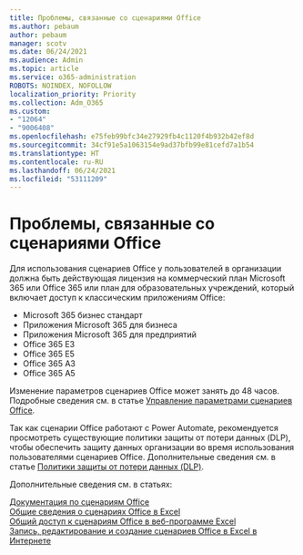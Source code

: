 ```yaml
---
title: Проблемы, связанные со сценариями Office
ms.author: pebaum
author: pebaum
manager: scotv
ms.date: 06/24/2021
ms.audience: Admin
ms.topic: article
ms.service: o365-administration
ROBOTS: NOINDEX, NOFOLLOW
localization_priority: Priority
ms.collection: Adm_O365
ms.custom:
- "12064"
- "9006408"
ms.openlocfilehash: e75feb99bfc34e27929fb4c1120f4b932b42ef8d
ms.sourcegitcommit: 34cf91e5a1063154e9ad37bfb99e81cefd7a1b54
ms.translationtype: HT
ms.contentlocale: ru-RU
ms.lasthandoff: 06/24/2021
ms.locfileid: "53111209"
---
```

# <a name="issues-related-to-office-scripts"></a>Проблемы, связанные со сценариями Office

Для использования сценариев Office у пользователей в организации должна быть действующая лицензия на коммерческий план Microsoft 365 или Office 365 или план для образовательных учреждений, который включает доступ к классическим приложениям Office:

- Microsoft 365 бизнес стандарт
- Приложения Microsoft 365 для бизнеса
- Приложения Microsoft 365 для предприятий
- Office 365 E3
- Office 365 E5
- Office 365 A3
- Office 365 A5

Изменение параметров сценариев Office может занять до 48 часов. Подробные сведения см. в статье [Управление параметрами сценариев Office](/microsoft-365/admin/manage/manage-office-scripts-settings).

Так как сценарии Office работают с Power Automate, рекомендуется просмотреть существующие политики защиты от потери данных (DLP), чтобы обеспечить защиту данных организации во время использования пользователями сценариев Office. Дополнительные сведения см. в статье [Политики защиты от потери данных (DLP)](/power-automate/prevent-data-loss).

Дополнительные сведения см. в статьях:

[Документация по сценариям Office](/office/dev/scripts/)<br/>
[Общие сведения о сценариях Office в Excel](https://support.microsoft.com/office/introduction-to-office-scripts-in-excel-9fbe283d-adb8-4f13-a75b-a81c6baf163a)<br/>
[Общий доступ к сценариям Office в веб-программе Excel](https://support.microsoft.com/office/sharing-office-scripts-in-excel-for-the-web-226eddbc-3a44-4540-acfe-fccda3d1122b)<br/>
[Запись, редактирование и создание сценариев Office в Excel в Интернете](/office/dev/scripts/tutorials/excel-tutorial)